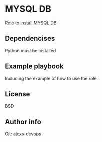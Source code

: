 MYSQL DB
====================================
Role to install MYSQL DB

Dependencises
------------------------------
Python must be installed

Example playbook
------------------------------
Including the example of how to use the role

License
-------
BSD

Author info
------------
Git: alexs-devops